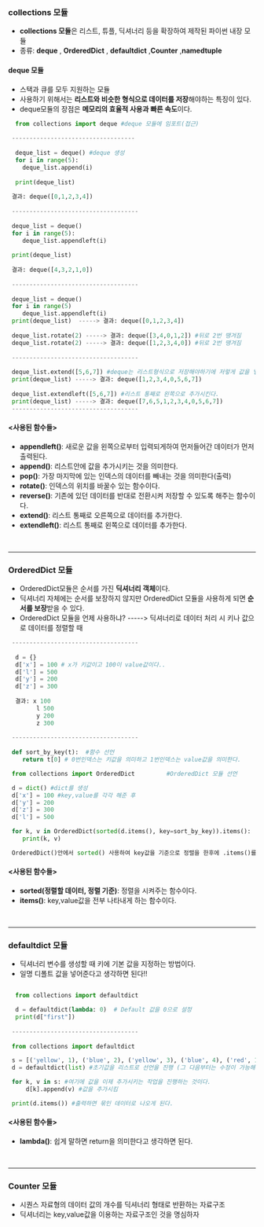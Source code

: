 ### collections 모듈
- **collections 모듈**은 리스트, 튜플, 딕셔너리 등을 확장하여 제작된 파이썬 내장 모듈  
- 종류: **deque** , **OrderedDict** , **defaultdict**  ,**Counter**  ,**namedtuple**  

#### deque 모듈  
- 스택과 큐를 모두 지원하는 모듈  
- 사용하기 위해서는 **리스트와 비슷한 형식으로 데이터를 저장**해야하는 특징이 있다.  
- deque모듈의 장점은 **메모리의 효율적 사용과 빠른 속도**이다.
```python
  from collections import deque #deque 모듈에 임포트(접근) 
  
 -----------------------------------
 
  deque_list = deque() #deque 생성
  for i in range(5):
    deque_list.append(i)
  
  print(deque_list)
  
 결과: deque([0,1,2,3,4])
 
 ------------------------------------
 
 deque_list = deque()
 for i in range(5):
    deque_list.appendleft(i)
    
 print(deque_list)
 
 결과: deque([4,3,2,1,0]) 
 
 ------------------------------------
 
 deque_list = deque()
 for i in range(5)
    deque_list.appendleft(i)
 print(deque_list)  -----> 결과: deque([0,1,2,3,4])
 
 deque_list.rotate(2) -----> 결과: deque([3,4,0,1,2]) #뒤로 2번 땡겨짐
 deque_list.rotate(2) -----> 결과: deque([1,2,3,4,0]) #뒤로 2번 땡겨짐
 
 ------------------------------------
 
 deque_list.extend([5,6,7]) #deque는 리스트형식으로 저장해야하기에 저렇게 값을 넣어준다.
 print(deque_list) -----> 결과: deque([1,2,3,4,0,5,6,7])
 
 deque_list.extendleft([5,6,7]) #리스트 통째로 왼쪽으로 추가시킨다. 
 print(deque_list) -----> 결과: deque([7,6,5,1,2,3,4,0,5,6,7])
 ------------------------------------
```

#### <사용된 함수들>
- **appendleft()**: 새로운 값을 왼쪽으로부터 입력되게하여 먼저들어간 데이터가 먼저 출력된다.  
- **append()**: 리스트안에 값을 추가시키는 것을 의미한다.  
- **pop()**: 가장 마지막에 있는 인덱스의 데이터를 빼내는 것을 의미한다(출력)  
- **rotate()**: 인덱스의 위치를 바꿀수 있는 함수이다.
- **reverse()**: 기존에 있던 데이터를 반대로 전환시켜 저장할 수 있도록 해주는 함수이다.  
- **extend()**: 리스트 통째로 오른쪽으로 데이터를 추가한다.    
- **extendleft()**: 리스트 통째로 왼쪽으로 데이터를 추가한다.  
<br>
<hr>

### OrderedDict 모듈
- OrderedDict모듈은 순서를 가진 **딕셔너리 객체**이다.  
- 딕셔너리 자체에는 순서를 보장하지 않지만 OrderedDict 모듈을 사용하게 되면 **순서를 보장**받을 수 있다.  
- OrderedDict 모듈을 언제 사용하냐? -----> 딕셔너리로 데이터 처리 시 키나 값으로 데이터를 정렬할 때  
```python
 ------------------------------------
 
  d = {}
  d['x'] = 100 # x가 키값이고 100이 value값이다..
  d['l'] = 500
  d['y'] = 200
  d['z'] = 300
  
  결과: x 100
        l 500
        y 200
        z 300
        
 ------------------------------------    
 
 def sort_by_key(t):  #함수 선언
    return t[0] # 0번인덱스는 키값을 의미하고 1번인덱스는 value값을 의미한다.

 from collections import OrderedDict         #OrderedDict 모듈 선언

 d = dict() #dict를 생성
 d['x'] = 100 #key,value를 각각 해준 후
 d['y'] = 200
 d['z'] = 300
 d['l'] = 500

 for k, v in OrderedDict(sorted(d.items(), key=sort_by_key)).items():
    print(k, v)

 OrderedDict()안에서 sorted() 사용하여 key값을 기준으로 정렬을 한후에 .items()를 사용하여 그 값들을 k,v에 넣어서 출력한다.
```

#### <사용된 함수들>
- **sorted(정렬할 데이터, 정렬 기준)**: 정렬을 시켜주는 함수이다.  
- **items()**: key,value값을 전부 나타내게 하는 함수이다.  

<br>
<hr>

### defaultdict 모듈
- 딕셔너리 변수를 생성할 때 키에 기본 값을 지정하는 방법이다.   
- 일명 디폴트 값을 넣어준다고 생각하면 된다!!
```python

  from collections import defaultdict

  d = defaultdict(lambda: 0)  # Default 값을 0으로 설정
  print(d["first"])
  
 ------------------------------------
 
 from collections import defaultdict

 s = [('yellow', 1), ('blue', 2), ('yellow', 3), ('blue', 4), ('red', 1)] #튜플 데이터들이므로 수정이 불가하다.
 d = defaultdict(list) #초기값을 리스트로 선언을 진행 (그 다음부터는 수정이 가능해진다.)

 for k, v in s: #여기에 값을 이제 추가시키는 작업을 진행하는 것이다.
     d[k].append(v) #값을 추가시킴

 print(d.items()) #출력하면 묶인 데이터로 나오게 된다.

```
#### <사용된 함수들>
- **lambda()**: 쉽게 말하면 return을 의미한다고 생각하면 된다.
<br>
<hr>

### Counter 모듈
- 시퀀스 자료형의 데이터 값의 개수를 딕셔너리 형태로 반환하는 자료구조  
- 딕셔너리는 key,value값을 이용하는 자료구조인 것을 명심하자  
```python
  
```



